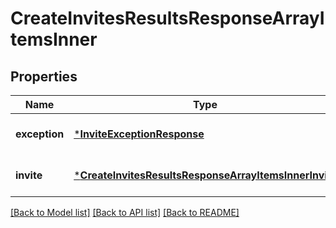 # CreateInvitesResultsResponseArrayItemsInner

## Properties
Name | Type | Description | Notes
------------ | ------------- | ------------- | -------------
**exception** | [***InviteExceptionResponse**](InviteExceptionResponse.md) |  | [optional] [default to null]
**invite** | [***CreateInvitesResultsResponseArrayItemsInnerInvite**](CreateInvitesResultsResponseArray_items_inner_invite.md) |  | [optional] [default to null]

[[Back to Model list]](../README.md#documentation-for-models) [[Back to API list]](../README.md#documentation-for-api-endpoints) [[Back to README]](../README.md)


